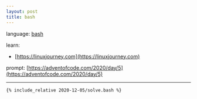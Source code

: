 ```yaml
---
layout: post
title: bash
---
```


language: [bash](https://www.gnu.org/software/bash/)

learn:
* [https://linuxjourney.com](https://linuxjourney.com)

prompt: [https://adventofcode.com/2020/day/5](https://adventofcode.com/2020/day/5)

---

```bash
{% include_relative 2020-12-05/solve.bash %}
```

